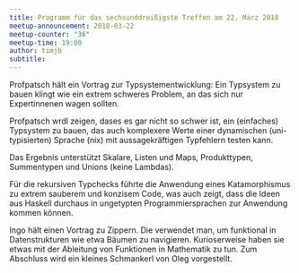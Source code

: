 ```yaml
---
title: Programm für das sechsunddreißigste Treffen am 22. März 2018
meetup-announcement: 2018-03-22
meetup-counter: "36"
meetup-time: 19:00
author: timjb
subtitle:
---
```


Profpatsch hält ein Vortrag zur Typsystementwicklung: Ein Typsystem zu bauen
klingt wie ein extrem schweres Problem, an das sich nur Expertinnenen wagen
sollten.

Profpatsch wrdl zeigen, dases es gar nicht so schwer ist, ein (einfaches)
Typsystem zu bauen, das auch komplexere Werte einer dynamischen
(uni-typisierten) Sprache (nix) mit aussagekräftigen Typfehlern testen kann.

Das Ergebnis unterstützt Skalare, Listen und Maps, Produkttypen, Summentypen
und Unions (keine Lambdas).

Für die rekursiven Typchecks führte die Anwendung eines Katamorphismus zu
extrem sauberem und konzisem Code, was auch zeigt, dass die Ideen aus Haskell
durchaus in ungetypten Programmiersprachen zur Anwendung kommen können.

Ingo hält einen Vortrag zu Zippern. Die verwendet man, um funktional in
Datenstrukturen wie etwa Bäumen zu navigieren. Kurioserweise haben sie etwas
mit der Ableitung von Funktionen in Mathematik zu tun. Zum Abschluss wird ein
kleines Schmankerl von Oleg vorgestellt.
